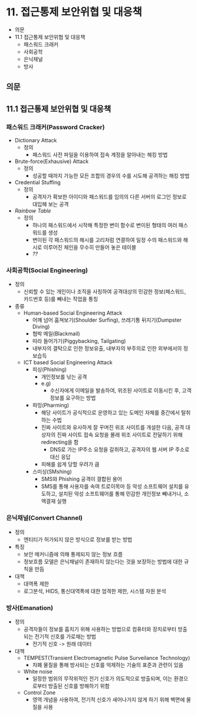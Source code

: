 # 11. 접근통제 보안위협 및 대응책

- 의문
- 11.1 접근통제 보안위협 및 대응책
  - 패스워드 크래커
  - 사회공학
  - 은닉채널
  - 방사

## 의문

## 11.1 접근통제 보안위협 및 대응책

### 패스워드 크래커(Password Cracker)

- Dictionary Attack
  - 정의
    - 패스워드 사전 파일을 이용하여 접속 계정을 알아내는 해킹 방법
- Brute-force(Exhausive) Attack
  - 정의
    - 성공할 때까지 가능한 모든 조합의 경우의 수를 시도해 공격하는 해킹 방법
- Credential Stuffing
  - 정의
    - 공격자가 확보한 아이디와 패스워드를 임의의 다른 서버의 로그인 정보로 대입해 보는 공격
- *Rainbow Table*
  - 정의
    - 하나의 패스워드에서 시작해 특정한 변이 함수로 변이된 형태의 여러 패스워드를 생성
    - 변이된 각 패스워드의 해시를 고리처럼 연결하여 일정 수의 패스워드와 해시로 이루어진 체인을 무수히 만들어 놓은 테이블
    - *??*

### 사회공학(Social Engineering)

- 정의
  - 신뢰할 수 있는 개인이나 조직을 사칭하여 공격대상의 민감한 정보(패스워드, 카드번호 등)를 빼내는 작업을 통칭
- 종류
  - Human-based Social Engineering Attack
    - 어꺠 넘어 훔쳐보기(Shoulder Surfing), 쓰레기통 뒤지기(Dumpster Diving)
    - 협박 메일(Blackmail)
    - 따라 들어가기(Piggybacking, Tailgating)
    - 내부자의 결탁으로 인한 정보유출, 내부자의 부주의로 인한 외부에서의 정보습득
  - ICT based Social Engineering Attack
    - 피싱(Phishing)
      - 개인정보를 낚는 공격
      - e.g)
        - 수신자에게 이메일을 발송하여, 위조된 사이트로 이동시킨 후, 고객 정보를 요구하는 방법
    - 파밍(Pharming)
      - 해당 사이트가 공식적으로 운영하고 있는 도메인 자체를 중간에서 탈취하는 수법
      - 진짜 사이트와 유사하게 잘 꾸며진 위조 사이트를 개설한 다음, 공격 대상자의 진짜 사이트 접속 요청을 몰래 위조 사이트로 전달하기 위해 redirecting을 함
        - DNS로 가는 IP주소 요청을 갈취하고, 공격자의 웹 서버 IP 주소로 대신 응답
      - 피해를 쉽게 당할 우려가 큼
    - 스미싱(SMshing)
      - SMS와 Phishing 공격이 결합된 용어
      - SMS를 통해 사용자를 속여 트로이목마 등 악성 소프트웨어 설치를 유도하고, 설치된 악성 소프트웨어를 통해 민감한 개인정보 빼내거나, 소액결재 실행

### 은닉채널(Convert Channel)

- 정의
  - 엔티티가 허가되지 않은 방식으로 정보를 받는 방법
- 특징
  - 보안 메커니즘에 의해 통제되지 않는 정보 흐름
  - 정보흐름 모델은 은닉채널이 존재하지 않는다는 것을 보장하는 방법에 대한 규칙을 만듬
- 대책
  - 대역폭 제한
  - 로그분석, HIDS, 통신대역폭에 대한 엄격한 제한, 시스템 자원 분석

### 방사(Emanation)

- 정의
  - 공격자들이 정보를 훔치기 위해 사용하는 방법으로 컴퓨터와 장치로부터 방출되는 전기적 신호를 가로채는 방법
    - 전기적 신호 -> 원래 데이터
- 대책
  - TEMPEST(Transient Electromagnetic Pulse Surveilance Technology)
    - 차폐 물질을 통해 방사되는 신호를 억제하는 기술의 표준과 관련이 있음
  - White noise
    - 일정한 범위의 무작위적인 전기 신호가 의도적으로 방출되며, 이는 환경으로부터 방출된 신호를 방해하기 위함
  - Control Zone
    - 영역 개념을 사용하여, 전기적 신호가 새어나가지 않게 하기 위해 벽면에 물질을 사용
